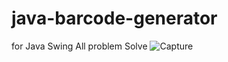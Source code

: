 # java-barcode-generator
for Java Swing All problem Solve
![Capture](https://user-images.githubusercontent.com/23266843/57549605-d7cea700-7385-11e9-9702-a8bbb6f6b2cc.PNG)
